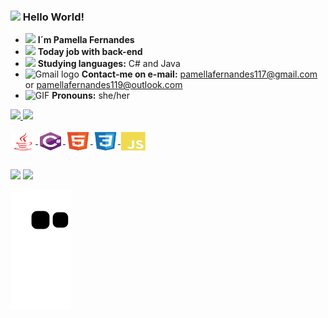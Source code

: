 ### <img src="https://github.com/pamellafernandes/TheDudeThatCode/blob/master/Assets/Earth.gif" width="25px">   Hello World! 
- <img src="https://github.com/pamellafernandes/TheDudeThatCode/blob/master/Assets/Developer.gif" width="36px"> **I´m Pamella Fernandes**
- <img src="https://github.com/pamellafernandes/TheDudeThatCode/blob/master/Assets/Designer.gif" width="33px"> **Today job with back-end**
- <img src="https://github.com/pamellafernandes/TheDudeThatCode/blob/master/Assets/Rocket.gif" width="20px"> **Studying languages:** C# and Java
- <img src="https://github.com/pamellafernandes/TheDudeThatCode/blob/master/Assets/Gmail.svg" alt="Gmail logo" height="20"> **Contact-me on e-mail:** pamellafernandes117@gmail.com or pamellafernandes119@outlook.com
- <img alt="GIF" src="https://github.com/pamellafernandes/TheDudeThatCode/blob/master/Assets/powerup.gif" width="20vw" /> **Pronouns:** she/her


<div>
  <a href="https://github.com/pamellafernandes">
  <img height="180em" src="https://github-readme-stats.vercel.app/api?username=pamellafernandes&show_icons=true&theme=midnight-purple&include_all_commits=false&count_private=true"/>
  <img height="180em" src="https://github-readme-stats.vercel.app/api/top-langs/?username=pamellafernandes&layout=compact&langs_count=7&theme=midnight-purple"/>
</div>
  
  
  <div style="display: inline_block"><br>
  <img align="center" alt="Pamella-Java" height="30" width="40" src="https://raw.githubusercontent.com/devicons/devicon/master/icons/java/java-plain.svg">
  <img align="center" alt="Pamella-Csharp" height="30" width="40" src="https://raw.githubusercontent.com/devicons/devicon/master/icons/csharp/csharp-original.svg">
  <img align="center" alt="Pamella-HTML" height="30" width="40" src="https://raw.githubusercontent.com/devicons/devicon/master/icons/html5/html5-original.svg">
  <img align="center" alt="Pamella-CSS" height="30" width="40" src="https://raw.githubusercontent.com/devicons/devicon/master/icons/css3/css3-original.svg">
  <img align="center" alt="Pamella-Javascript" height="30" width="40" src="https://raw.githubusercontent.com/devicons/devicon/master/icons/javascript/javascript-plain.svg">
 
  
</div>
  
  ##
  
  <div>
    <a href = "mailto:pamellafernandes117@gmail.com"><img src="https://img.shields.io/badge/Gmail-D14836?style=for-the-badge&logo=gmail&logoColor=white" target="_blank"></a>
    <a href="https://www.linkedin.com/in/pamella-fernandes-b83392196" target="_blank"><img src="https://img.shields.io/badge/-LinkedIn-%230077B5?style=for-the-badge&logo=linkedin&logoColor=white" target="_blank"></a> 
  </div>
  
 ![Snake animation](https://github.com/pamellafernandes/pamellafernandes/blob/output/github-contribution-grid-snake.svg)
  



